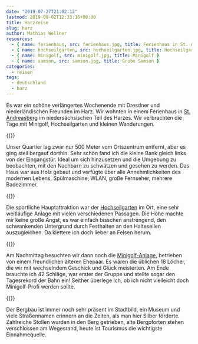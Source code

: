 ```yaml
---
date: "2019-07-27T21:02:12"
lastmod: 2019-08-02T12:33:16+00:00
title: Harzreise
slug: harz
author: Mathias Wellner
resources:
  - { name: ferienhaus, src: ferienhaus.jpg, title: Ferienhaus in St. Andreasberg }
  - { name: hochseilgarten, src: hochseilgarten.jpg, title: Hochseilgarten in St. Andreasberg }
  - { name: minigolf, src: minigolf.jpg, title: Minigolf }
  - { name: samson, src: samson.jpg, title: Grube Samson }
categories:
  - reisen
tags:
  - deutschland
  - harz
---
```

Es war ein schöne verlängertes Wochenende mit Dresdner und niederländischen Freunden im Harz. Wir wohnten in einem Ferienhaus in [St. Andreasberg](https://de.wikipedia.org/wiki/Sankt_Andreasberg) im niedersächsischen Teil des Harzes. Wir verbrachten die Tage mit Minigolf, Hochseilgarten und kleinen Wanderungen.
<!--more-->

{{<responsive-image name="ferienhaus">}}

Unser Quartier lag zwar nur 500 Meter vom Ortszentrum entfernt, aber es ging steil bergauf dorthin. Sehr schön fand ich die kleine Bank gleich links von der Eingangstür. Ideal um sich hinzusetzen und die Umgebung zu beobachten, mit den Nachbarn zu schwätzen und gesehen zu werden. Das Haus war aus Holz gebaut und verfügte über alle Annehmlichkeiten des modernen Lebens, Spülmaschine, WLAN, große Fernseher, mehrere Badezimmer. 

{{<responsive-image name="hochseilgarten">}}

Die sportliche Hauptattraktion war der [Hochseilgarten](https://harz-hochseilgarten.de/) im Ort, eine sehr weitläufige Anlage mit vielen verschiedenen Passagen. Die Höhe machte mir keine große Angst, es war einfach bisschen anstrengend, den schwankenden Untergrund durch Festhalten an den Halteseilen auszugleichen. Da klettere ich doch lieber an Felsen herum.

{{<responsive-image name="minigolf">}}

Am Nachmittag besuchten wir dann noch die [Minigolf-Anlage](https://www.braunlage.de/freizeittipps-braunlage/minigolf-im-kurpark-standreasberg.html), betrieben von einem freundlichen älteren Ehepaar. Es waren die üblichen 18 Löcher, die wir mit wechselndem Geschick und Glück meisterten. Am Ende brauchte ich 42 Schläge, war erster der Gruppe und stellte sogar den Tagesrekord der Bahn ein! Seither überlege ich, ob ich nicht vielleicht doch Minigolf-Profi werden sollte. 

{{<responsive-image name="samson">}}

Der Bergbau ist immer noch sehr präsent im Stadtbild, ein Museum und viele Straßennamen erinnern an die Zeiten, als man hier Silber förderte. Zahlreiche Stollen wurden in den Berg getrieben, alte Bergpforten stehen verschlossen am Wegesrand, heute ist Tourismus die wichtigste Einnahmequelle.